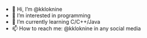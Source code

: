 - 👋 Hi, I’m @kkloknine
- 👀 I’m interested in programming
- 🌱 I’m currently learning C/C++/Java
- 📫 How to reach me: @kkloknine in any social media

<!---
kkloknine/kkloknine is a ✨ special ✨ repository because its `README.md` (this file) appears on your GitHub profile.
You can click the Preview link to take a look at your changes.
--->
